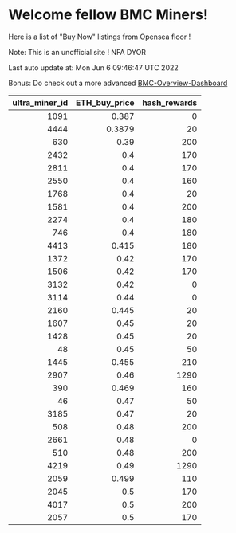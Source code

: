 # Welcome fellow BMC Miners!
Here is a list of "Buy Now" listings from Opensea floor !

Note: This is an unofficial site ! NFA DYOR

Last auto update at: Mon Jun  6 09:46:47 UTC 2022

Bonus: Do check out a more advanced [BMC-Overview-Dashboard](https://dune.com/defifunk/BMC-Overview-Dashboard)


|   ultra_miner_id |   ETH_buy_price |   hash_rewards |
|-----------------:|----------------:|---------------:|
|             1091 |          0.387  |              0 |
|             4444 |          0.3879 |             20 |
|              630 |          0.39   |            200 |
|             2432 |          0.4    |            170 |
|             2811 |          0.4    |            170 |
|             2550 |          0.4    |            160 |
|             1768 |          0.4    |             20 |
|             1581 |          0.4    |            200 |
|             2274 |          0.4    |            180 |
|              746 |          0.4    |            180 |
|             4413 |          0.415  |            180 |
|             1372 |          0.42   |            170 |
|             1506 |          0.42   |            170 |
|             3132 |          0.42   |              0 |
|             3114 |          0.44   |              0 |
|             2160 |          0.445  |             20 |
|             1607 |          0.45   |             20 |
|             1428 |          0.45   |             20 |
|               48 |          0.45   |             50 |
|             1445 |          0.455  |            210 |
|             2907 |          0.46   |           1290 |
|              390 |          0.469  |            160 |
|               46 |          0.47   |             50 |
|             3185 |          0.47   |             20 |
|              508 |          0.48   |            200 |
|             2661 |          0.48   |              0 |
|              510 |          0.48   |            200 |
|             4219 |          0.49   |           1290 |
|             2059 |          0.499  |            110 |
|             2045 |          0.5    |            170 |
|             4017 |          0.5    |            200 |
|             2057 |          0.5    |            170 |